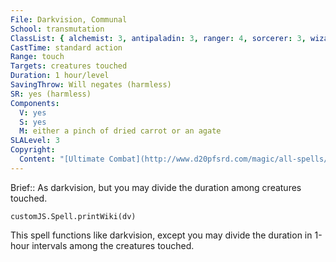 ```yaml
---
File: Darkvision, Communal
School: transmutation
ClassList: { alchemist: 3, antipaladin: 3, ranger: 4, sorcerer: 3, wizard: 3, occultist: 3, psychic: 3 }
CastTime: standard action
Range: touch
Targets: creatures touched
Duration: 1 hour/level
SavingThrow: Will negates (harmless)
SR: yes (harmless)
Components:
  V: yes
  S: yes
  M: either a pinch of dried carrot or an agate
SLALevel: 3
Copyright:
  Content: "[Ultimate Combat](http://www.d20pfsrd.com/magic/all-spells/d/darkvision#TOC-Darkvision-Communal)"
---
```

Brief:: As darkvision, but you may divide the duration among creatures touched.

```dataviewjs
customJS.Spell.printWiki(dv)
```

This spell functions like darkvision, except you may divide the duration in 1-hour intervals among the creatures touched.
